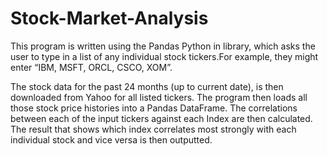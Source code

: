# Stock-Market-Analysis

This program is written using the Pandas Python in library, which asks the user to type in a list of any individual stock tickers.For example, they might enter “IBM, MSFT, ORCL, CSCO, XOM”.

The stock data for the past 24 months (up to current date), is then downloaded from Yahoo for all listed tickers. The program then loads all those stock price histories into a Pandas DataFrame. The correlations between each of the input tickers against each Index are then calculated. The result that shows which index correlates most strongly with each individual stock and vice versa is then outputted.
